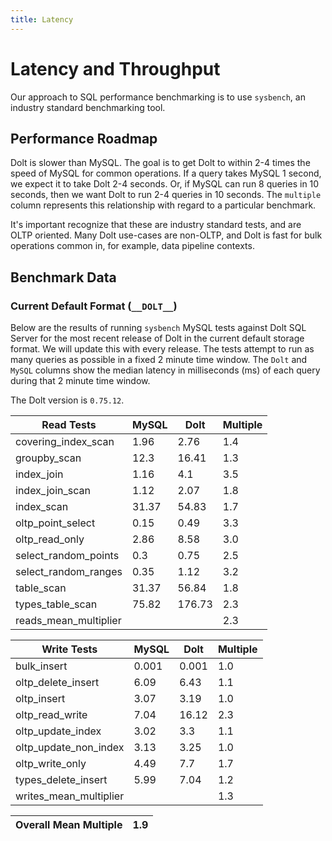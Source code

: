 ```yaml
---
title: Latency
---
```


# Latency and Throughput

Our approach to SQL performance benchmarking is to use `sysbench`, an
industry standard benchmarking tool.

## Performance Roadmap

Dolt is slower than MySQL. The goal is to get Dolt to within 2-4 times
the speed of MySQL for common operations. If a query takes MySQL 1
second, we expect it to take Dolt 2-4 seconds. Or, if MySQL can run 8
queries in 10 seconds, then we want Dolt to run 2-4 queries in 10
seconds. The `multiple` column represents this relationship with
regard to a particular benchmark.

It's important recognize that these are industry standard tests, and
are OLTP oriented. Many Dolt use-cases are non-OLTP, and Dolt is fast
for bulk operations common in, for example, data pipeline contexts.

## Benchmark Data

### Current Default Format (`__DOLT__`)

Below are the results of running `sysbench` MySQL tests against Dolt
SQL Server for the most recent release of Dolt in the current default 
storage format. We will update this with every release. The tests 
attempt to run as many queries as possible in a fixed 2 minute time 
window. The `Dolt` and `MySQL` columns show the median latency in 
milliseconds (ms) of each query during that 2 minute time window.

The Dolt version is `0.75.12`.

<!-- START___DOLT___LATENCY_RESULTS_TABLE -->
|       Read Tests        | MySQL |  Dolt  | Multiple |
|-------------------------|-------|--------|----------|
| covering\_index\_scan   |  1.96 |   2.76 |      1.4 |
| groupby\_scan           |  12.3 |  16.41 |      1.3 |
| index\_join             |  1.16 |    4.1 |      3.5 |
| index\_join\_scan       |  1.12 |   2.07 |      1.8 |
| index\_scan             | 31.37 |  54.83 |      1.7 |
| oltp\_point\_select     |  0.15 |   0.49 |      3.3 |
| oltp\_read\_only        |  2.86 |   8.58 |      3.0 |
| select\_random\_points  |   0.3 |   0.75 |      2.5 |
| select\_random\_ranges  |  0.35 |   1.12 |      3.2 |
| table\_scan             | 31.37 |  56.84 |      1.8 |
| types\_table\_scan      | 75.82 | 176.73 |      2.3 |
| reads\_mean\_multiplier |       |        |      2.3 |

|       Write Tests        | MySQL | Dolt  | Multiple |
|--------------------------|-------|-------|----------|
| bulk\_insert             | 0.001 | 0.001 |      1.0 |
| oltp\_delete\_insert     |  6.09 |  6.43 |      1.1 |
| oltp\_insert             |  3.07 |  3.19 |      1.0 |
| oltp\_read\_write        |  7.04 | 16.12 |      2.3 |
| oltp\_update\_index      |  3.02 |   3.3 |      1.1 |
| oltp\_update\_non\_index |  3.13 |  3.25 |      1.0 |
| oltp\_write\_only        |  4.49 |   7.7 |      1.7 |
| types\_delete\_insert    |  5.99 |  7.04 |      1.2 |
| writes\_mean\_multiplier |       |       |      1.3 |

| Overall Mean Multiple | 1.9 |
|-----------------------|-----|
<!-- END___DOLT___LATENCY_RESULTS_TABLE -->
<br/>
